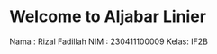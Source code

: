 # Welcome to Aljabar Linier

Nama : Rizal Fadillah
NIM  : 230411100009
Kelas: IF2B
<!-- This is a small sample book to give you a feel for how book content is
structured.
It shows off a few of the major file types, as well as some sample content.
It does not go in-depth into any particular topic - check out [the Jupyter Book documentation](https://jupyterbook.org) for more information.

Check out the content pages bundled with this sample book to see more. -->

```{tableofcontents}
```
